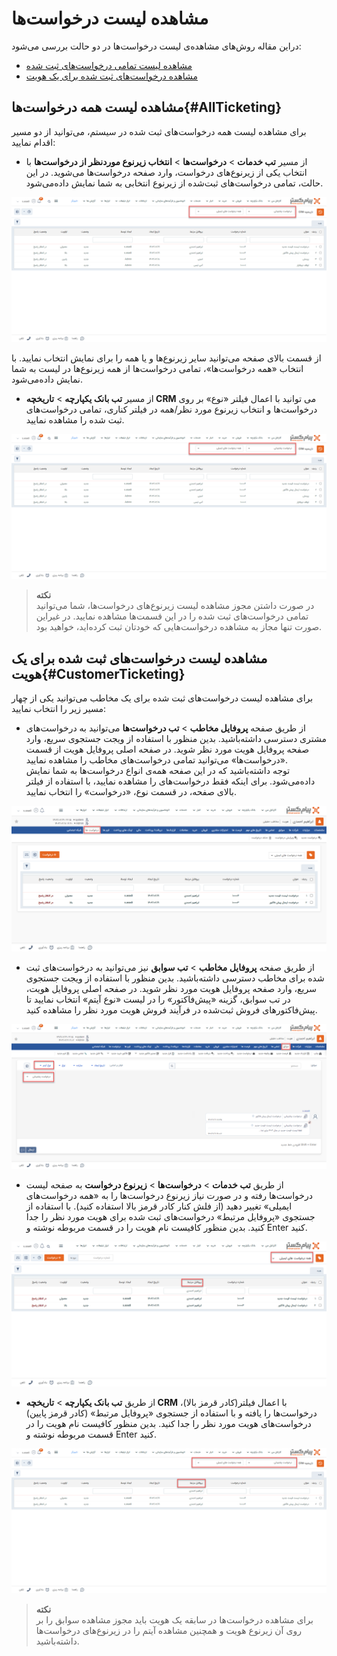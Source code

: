 # مشاهده لیست درخواست‌ها
دراین مقاله روش‌های مشاهده‌ی لیست درخواست‌ها در دو حالت بررسی می‌شود:<br>
- [مشاهده لیست تمامی درخواست‌های ثبت شده](#AllTicketing)
- [مشاهده درخواست‌های ثبت شده برای یک هویت](#CustomerTicketing)

## مشاهده لیست همه درخواست‌ها{#AllTicketing}
برای مشاهده لیست همه درخواست‌های ثبت شده در سیستم، می‌توانید از دو مسیر اقدام نمایید:<br>

- از مسیر **تب خدمات** > **درخواست‌ها** > **انتخاب زیرنوع موردنظر از درخواست‌ها**
با انتخاب یکی از زیرنوع‌های درخواست، وارد صفحه درخواست‌ها می‌شوید. در این حالت، تمامی درخواست‌های ثبت‌شده از زیرنوع انتخابی به شما نمایش داده‌می‌شود.<br>

![مسیر اول نمایش لیست درخواست‌ها ](./Images/ticketing-list-method1-2.8.3.png)

از قسمت بالای صفحه می‌توانید سایر زیرنوع‌ها و یا همه را برای نمایش انتخاب نمایید. با انتخاب «همه درخواست‌ها»، تمامی درخواست‌ها از همه زیرنوع‌ها در لیست به شما نمایش داده‌می‌شود.<br>

- از مسیر **تب بانک یکپارچه** > **تاریخچه CRM**  می توانید با اعمال فیلتر «نوع» بر روی درخواست‌ها و انتخاب زیرنوع مورد نظر/همه در فیلتر کناری، تمامی درخواست‌های ثبت شده را مشاهده نمایید.

![مسیر دوم نمایش لیست درخواست‌ها ](./Images/ticketing-list-method1-2.8.3.png)

> **نکته**<br>
> در صورت داشتن مجوز مشاهده لیست زیرنوع‌های درخواست‌ها، شما می‌توانید تمامی درخواست‌های ثبت شده را در این قسمت‌ها مشاهده نمایید. در غیراین صورت تنها مجاز به مشاهده درخواست‌هایی که خودتان ثبت کرده‌اید، خواهید بود.<br>

## مشاهده لیست درخواست‌های ثبت‌ شده برای یک هویت{#CustomerTicketing}
برای مشاهده لیست درخواست‌های ثبت شده برای یک مخاطب می‌توانید یکی از چهار مسیر زیر را انتخاب نمایید:<br>

- از طریق صفحه **پروفایل مخاطب** > **تب درخواست‌ها** می‌توانید به درخواست‌های مشتری دسترسی داشته‌باشید. بدین منظور با استفاده از ویجت جستجوی سریع، وارد صفحه پروفایل هویت مورد نظر شوید. در صفحه اصلی پروفایل هویت از قسمت «درخواست‌ها» می‌توانید تمامی درخواست‌های مخاطب را مشاهده نمایید. <br>
توجه داشته‌باشید که در این صفحه همه‌ی انواع درخواست‌ها به شما نمایش داده‌می‌شود. برای اینکه فقط درخواست‌های را مشاهده نمایید، با استفاده از فیلتر بالای صفحه، در قسمت نوع، «درخواست» را انتخاب نمایید.<br>

![مسیر اول نمایش لیست درخواست‌های یک هویت](./Images/customer-ticketing-list-method1-2.8.3.png)

- از طریق صفحه **پروفایل مخاطب** > **تب سوابق** نیز می‌توانید به درخواست‌های ثبت شده برای مخاطب دسترسی داشته‌باشید. بدین منظور با استفاده از ویجت جستجوی سریع، وارد صفحه پروفایل هویت مورد نظر شوید. در صفحه اصلی پروفایل هویت، در تب سوابق، گزینه «پیش‌فاکتور» را در لیست «نوع آیتم» انتخاب نمایید تا پیش‌فاکتورهای فروش ثبت‌شده در فرآیند فروش هویت مورد نظر را مشاهده کنید.<br>

![مسیر دوم نمایش لیست درخواست‌های یک هویت ](./Images/customer-ticketing-list-method2-2.8.3.png)

- از طریق **تب خدمات** > **درخواست‌ها** > **زیرنوع درخواست** به صفحه لیست درخواست‌ها رفته و در صورت نیاز زیرنوع درخواست‌ها را به «همه درخواست‌های ایمیلی» تغییر دهید (از فلش کنار کادر قرمز بالا استفاده کنید). با استفاده از جستجوی «پروفایل مرتبط» درخواست‌‌های ثبت شده برای هویت مورد نظر را جدا کنید. بدین منظور کافیست نام هویت را در  قسمت مربوطه نوشته و Enter کنید.<br>

![مسیر سوم نمایش لیست پیش‌فاکتورهای فروش یک هویت](./Images/customer-ticketing-list-method3-2.8.3.png)

- از طریق **تب بانک یکپارچه** > **تاریخچه CRM** با اعمال فیلتر(کادر قرمز بالا)،  درخواست‌ها را یافته  و با استفاده از جستجوی «پروفایل مرتبط» (کادر قرمز پایین) درخواست‌های هویت مورد نظر را جدا کنید. بدین منظور کافیست نام هویت را در قسمت مربوطه نوشته و Enter کنید.<br>

![مسیر چهارم نمایش لیست پیش‌فاکتورهای فروش یک هویت](./Images/customer-ticketing-list-method4-2.8.3.png)

> **نکته**<br>
> برای مشاهده درخواست‌ها در سابقه یک هویت باید مجوز مشاهده سوابق را بر روی آن زیرنوع هویت و همچنین مشاهده آیتم را در زیرنوع‌های درخواست‌ها داشته‌باشید. <br>
